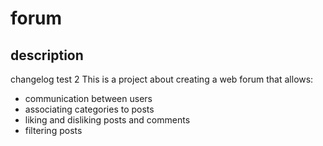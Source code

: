 # forum

## description
changelog test 2
This is a project about creating a web forum that allows:

- communication between users
- associating categories to posts
- liking and disliking posts and comments
- filtering posts
